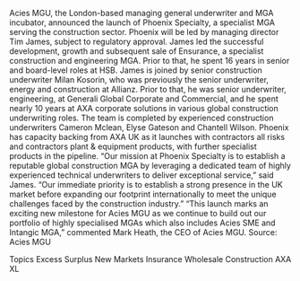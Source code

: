 Acies MGU, the London-based managing general underwriter and MGA incubator, announced the launch of Phoenix Specialty, a specialist MGA serving the construction sector.
Phoenix will be led by managing director Tim James, subject to regulatory approval. James led the successful development, growth and subsequent sale of Ensurance, a specialist construction and engineering MGA. Prior to that, he spent 16 years in senior and board-level roles at HSB.
James is joined by senior construction underwriter Milan Kosorin, who was previously the senior underwriter, energy and construction at Allianz. Prior to that, he was senior underwriter, engineering, at Generali Global Corporate and Commercial, and he spent nearly 10 years at AXA corporate solutions in various global construction underwriting roles.
The team is completed by experienced construction underwriters Cameron Mclean, Elyse Gateson and Chantell Wilson.
Phoenix has capacity backing from AXA UK as it launches with contractors all risks and contractors plant & equipment products, with further specialist products in the pipeline.
“Our mission at Phoenix Specialty is to establish a reputable global construction MGA by leveraging a dedicated team of highly experienced technical underwriters to deliver exceptional service,” said James. “Our immediate priority is to establish a strong presence in the UK market before expanding our footprint internationally to meet the unique challenges faced by the construction industry.”
“This launch marks an exciting new milestone for Acies MGU as we continue to build out our portfolio of highly specialised MGAs which also includes Acies SME and Intangic MGA,” commented Mark Heath, the CEO of Acies MGU.
Source: Acies MGU

Topics
Excess Surplus
New Markets
Insurance Wholesale
Construction
AXA XL
